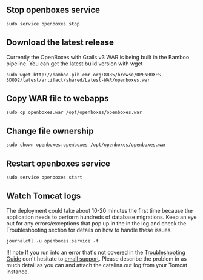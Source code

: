 
## Stop openboxes service
```
sudo service openboxes stop
```

## Download the latest release
Currently the OpenBoxes with Grails v3 WAR is being built in the Bamboo pipeline.
You can get the latest build version with wget

```
sudo wget http://bamboo.pih-emr.org:8085/browse/OPENBOXES-SDOD2/latest/artifact/shared/Latest-WAR/openboxes.war
```

## Copy WAR file to webapps
```
sudo cp openboxes.war /opt/openboxes/openboxes.war
```

## Change file ownership
```
sudo chown openboxes:openboxes /opt/openboxes/openboxes.war
```

## Restart openboxes service
```
sudo service openboxes start
```

## Watch Tomcat logs
The deployment could take about 10-20 minutes the first time because the application needs to perform hundreds of
database migrations. Keep an eye out for any errors/exceptions that pop up in the in the log and check 
the Troubleshooting section for details on how to handle these issues.
```
journalctl -u openboxes.service -f
```

!!! note
    If you run into an error that's not covered in the [Troubleshooting Guide](troubleshooting.md) don't hesitate to
    [email support](mailto:support@openboxes.com). Please describe the problem in as much detail as you can and attach
    the catalina.out log from your Tomcat instance. 